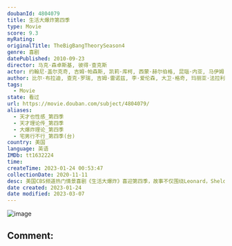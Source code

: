 ```yaml
---
doubanId: 4804079
title: 生活大爆炸第四季
type: Movie
score: 9.3
myRating: 
originalTitle: TheBigBangTheorySeason4
genre: 喜剧
datePublished: 2010-09-23
director: 马克·森卓斯基, 彼得·查克斯
actor: 约翰尼·盖尔克奇, 吉姆·帕森斯, 凯莉·库柯, 西蒙·赫尔伯格, 昆瑙·内亚, 马伊姆·拜力克, 梅丽莎·劳奇, 阿尔蒂·曼, 威尔·惠顿, 武井乔治, 兰尼·琼, 阿诺德·陈, 菲尔·艾布拉姆斯, 杰西卡·沃尔特, 斯蒂夫·盖瑞·沃兹尼亚克, 凯缇·萨克霍夫, 尼尔·德格拉塞·泰森, 约翰·罗斯·鲍伊, 艾丽莎·杜什库, 凯文·苏斯曼, 蒂凡尼·多庞特, 埃里克·安德烈, 基思·卡拉丹, 维尔内·沃特森, 布莱恩·史密斯, 约书亚·马林纳, 布莱恩·乔治, 莱瓦尔·伯顿, 卡洛儿·安·苏西, 劳里·梅特卡夫, 瑞克·福克斯
author: 比尔·布拉迪, 查克·罗瑞, 吉姆·雷诺兹, 李·爱伦森, 大卫·格奇, 玛丽亚·法拉利, 史蒂夫·霍兰德, 史蒂文·莫拉, 埃里克·卡普兰, 艾迪·戈罗杰茨基
tags:
  - Movie
state: 看过
url: https://movie.douban.com/subject/4804079/
aliases:
  - 天才也性感_第四季
  - 天才理论传_第四季
  - 大爆炸理论_第四季
  - 宅男行不行_第四季(台)
country: 美国
language: 英语
IMDb: tt1632224
time: 
createTime: 2023-01-24 00:53:47
collectionDate: 2020-11-11
desc: 美国CBS频道热门情景喜剧《生活大爆炸》喜迎第四季，故事不仅围绕Leonard，Sheldon，Howard和Raj四位可爱的物理天才，以及隔壁的金发美女Penny展开，还增加了新角色，这些亮相人物会...
date created: 2023-01-24
date modified: 2023-03-07
---
```


![image](p607743654.jpg)

Comment:
---
